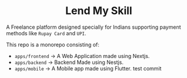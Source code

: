 <h1 align="center">
Lend My Skill
</h1>


A Freelance platform designed specially for Indians supporting payment methods like `Rupay Card` and `UPI`.

This repo is a monorepo consisting of:

- `apps/frontend` &rarr; A Web Application made using Nextjs.
- `apps/backend` &rarr; Backend Made using Nestjs.
- `apps/mobile` &rarr; A Mobile app made using Flutter.
test commit